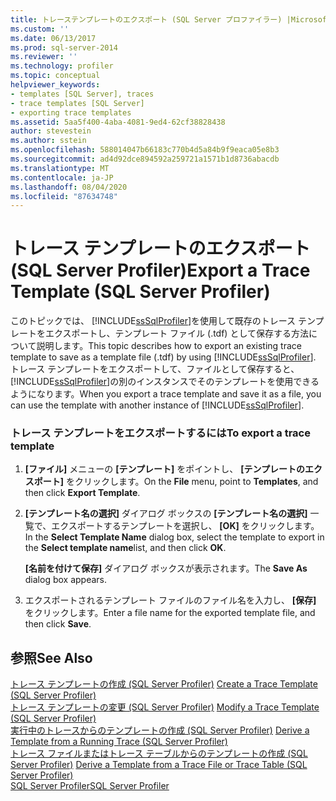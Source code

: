 ```yaml
---
title: トレーステンプレートのエクスポート (SQL Server プロファイラー) |Microsoft Docs
ms.custom: ''
ms.date: 06/13/2017
ms.prod: sql-server-2014
ms.reviewer: ''
ms.technology: profiler
ms.topic: conceptual
helpviewer_keywords:
- templates [SQL Server], traces
- trace templates [SQL Server]
- exporting trace templates
ms.assetid: 5aa5f400-4aba-4081-9ed4-62cf38828438
author: stevestein
ms.author: sstein
ms.openlocfilehash: 588014047b66183c770b4d5a84b9f9eaca05e8b3
ms.sourcegitcommit: ad4d92dce894592a259721a1571b1d8736abacdb
ms.translationtype: MT
ms.contentlocale: ja-JP
ms.lasthandoff: 08/04/2020
ms.locfileid: "87634748"
---
```

# <a name="export-a-trace-template-sql-server-profiler"></a><span data-ttu-id="3cb53-102">トレース テンプレートのエクスポート (SQL Server Profiler)</span><span class="sxs-lookup"><span data-stu-id="3cb53-102">Export a Trace Template (SQL Server Profiler)</span></span>
  <span data-ttu-id="3cb53-103">このトピックでは、 [!INCLUDE[ssSqlProfiler](../../includes/sssqlprofiler-md.md)]を使用して既存のトレース テンプレートをエクスポートし、テンプレート ファイル (.tdf) として保存する方法について説明します。</span><span class="sxs-lookup"><span data-stu-id="3cb53-103">This topic describes how to export an existing trace template to save as a template file (.tdf) by using [!INCLUDE[ssSqlProfiler](../../includes/sssqlprofiler-md.md)].</span></span> <span data-ttu-id="3cb53-104">トレース テンプレートをエクスポートして、ファイルとして保存すると、 [!INCLUDE[ssSqlProfiler](../../includes/sssqlprofiler-md.md)]の別のインスタンスでそのテンプレートを使用できるようになります。</span><span class="sxs-lookup"><span data-stu-id="3cb53-104">When you export a trace template and save it as a file, you can use the template with another instance of [!INCLUDE[ssSqlProfiler](../../includes/sssqlprofiler-md.md)].</span></span>  
  
### <a name="to-export-a-trace-template"></a><span data-ttu-id="3cb53-105">トレース テンプレートをエクスポートするには</span><span class="sxs-lookup"><span data-stu-id="3cb53-105">To export a trace template</span></span>  
  
1.  <span data-ttu-id="3cb53-106">**[ファイル]** メニューの **[テンプレート]** をポイントし、 **[テンプレートのエクスポート]** をクリックします。</span><span class="sxs-lookup"><span data-stu-id="3cb53-106">On the **File** menu, point to **Templates**, and then click **Export Template**.</span></span>  
  
2.  <span data-ttu-id="3cb53-107">**[テンプレート名の選択]** ダイアログ ボックスの **[テンプレート名の選択]** 一覧で、エクスポートするテンプレートを選択し、 **[OK]** をクリックします。</span><span class="sxs-lookup"><span data-stu-id="3cb53-107">In the **Select Template Name** dialog box, select the template to export in the **Select template name**list, and then click **OK**.</span></span>  
  
     <span data-ttu-id="3cb53-108">**[名前を付けて保存]** ダイアログ ボックスが表示されます。</span><span class="sxs-lookup"><span data-stu-id="3cb53-108">The **Save As** dialog box appears.</span></span>  
  
3.  <span data-ttu-id="3cb53-109">エクスポートされるテンプレート ファイルのファイル名を入力し、 **[保存]** をクリックします。</span><span class="sxs-lookup"><span data-stu-id="3cb53-109">Enter a file name for the exported template file, and then click **Save**.</span></span>  
  
## <a name="see-also"></a><span data-ttu-id="3cb53-110">参照</span><span class="sxs-lookup"><span data-stu-id="3cb53-110">See Also</span></span>  
 <span data-ttu-id="3cb53-111">[トレース テンプレートの作成 &#40;SQL Server Profiler&#41;](create-a-trace-template-sql-server-profiler.md) </span><span class="sxs-lookup"><span data-stu-id="3cb53-111">[Create a Trace Template &#40;SQL Server Profiler&#41;](create-a-trace-template-sql-server-profiler.md) </span></span>  
 <span data-ttu-id="3cb53-112">[トレース テンプレートの変更 &#40;SQL Server Profiler&#41;](../../database-engine/modify-a-trace-template-sql-server-profiler.md) </span><span class="sxs-lookup"><span data-stu-id="3cb53-112">[Modify a Trace Template &#40;SQL Server Profiler&#41;](../../database-engine/modify-a-trace-template-sql-server-profiler.md) </span></span>  
 <span data-ttu-id="3cb53-113">[実行中のトレースからのテンプレートの作成 &#40;SQL Server Profiler&#41;](derive-a-template-from-a-running-trace-sql-server-profiler.md) </span><span class="sxs-lookup"><span data-stu-id="3cb53-113">[Derive a Template from a Running Trace &#40;SQL Server Profiler&#41;](derive-a-template-from-a-running-trace-sql-server-profiler.md) </span></span>  
 <span data-ttu-id="3cb53-114">[トレース ファイルまたはトレース テーブルからのテンプレートの作成 &#40;SQL Server Profiler&#41;](derive-a-template-from-a-trace-file-or-trace-table-sql-server-profiler.md) </span><span class="sxs-lookup"><span data-stu-id="3cb53-114">[Derive a Template from a Trace File or Trace Table &#40;SQL Server Profiler&#41;](derive-a-template-from-a-trace-file-or-trace-table-sql-server-profiler.md) </span></span>  
 [<span data-ttu-id="3cb53-115">SQL Server Profiler</span><span class="sxs-lookup"><span data-stu-id="3cb53-115">SQL Server Profiler</span></span>](sql-server-profiler.md)  
  
  
